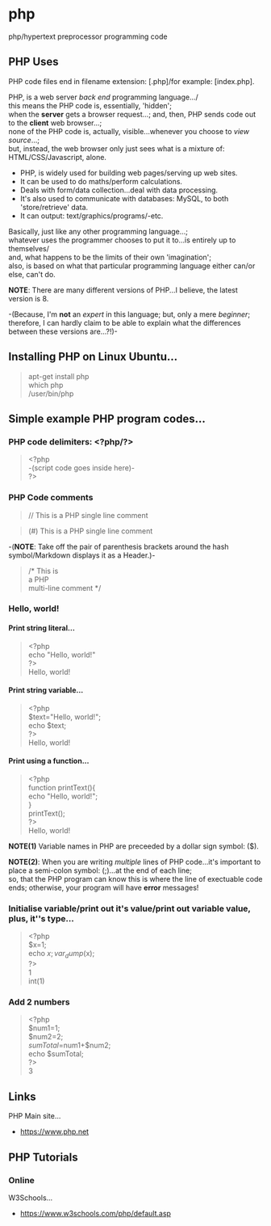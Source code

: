 # php
php/hypertext preprocessor programming code

## PHP Uses

PHP code files end in filename extension: [.php]/for example: [index.php].   

PHP, is a web server *back end* programming language.../  
this means the PHP code is, essentially, 'hidden';     
when the **server** gets a browser request...; and, then, PHP sends code out to the **client** web browser...;      
none of the PHP code is, actually, visible...whenever you choose to *view source*...;      
but, instead, the web browser only just sees what is a mixture of: HTML/CSS/Javascript, alone.  

- PHP, is widely used for building web pages/serving up web sites.  
- It can be used to do maths/perform calculations.  
- Deals with form/data collection...deal with data processing.   
- It's also used to communicate with databases: MySQL, to both 'store/retrieve' data.    
- It can output: text/graphics/programs/-etc.    

Basically, just like any other programming language...;  
whatever uses the programmer chooses to put it to...is entirely up to themselves/  
and, what happens to be the limits of their own 'imagination';    
also, is based on what that particular programming language either can/or else, can't do.  

**NOTE**: There are many different versions of PHP...I believe, the latest version is 8.  

-(Because, I'm **not** an *expert* in this language; but, only a mere *beginner*; therefore, I can hardly claim to be able to explain what the differences between these versions are...?!)-  

## Installing PHP on Linux Ubuntu...

> apt-get install php  
> which php  
> /user/bin/php  

## Simple example PHP program codes...

### PHP code delimiters: &lt;?php/?&gt;   

> &lt;?php  
> -(script code goes inside here)-   
> ?&gt;  


### PHP Code comments

> // This is a PHP single line comment 
 
> (#) This is a PHP  single line comment    

-(**NOTE**: Take off the pair of parenthesis brackets around the hash symbol/Markdown displays it as a Header.)-  

> /* This is  
>    a PHP  
>    multi-line comment */  

### Hello, world!

#### Print string literal...

> &lt;?php  
> echo "Hello, world!"    
> ?&gt;    
> Hello, world!  

#### Print string variable...

> &lt;?php  
> $text="Hello, world!";  
> echo $text;  
> ?&gt;    
> Hello, world!     

#### Print using a function...

> &lt;?php  
> function printText(){  
>   echo "Hello, world!";  
> }  
> printText();  
> ?&gt;     
> Hello, world!      

**NOTE(1)** Variable names in PHP are preceeded by a dollar sign symbol: ($).  

**NOTE(2)**: When you are writing *multiple* lines of PHP code...it's important to place a semi-colon symbol: (;)...at the end of each line;  
so, that the PHP program can know this is where the line of exectuable code ends; otherwise, your program will have **error** messages!

### Initialise variable/print out it's value/print out variable value, plus, it''s type...

> &lt;?php  
> $x=1;  
> echo $x;     
> var_dump($x);   
> ?&gt;      
> 1    
> int(1)   

### Add 2 numbers

> &lt;?php  
> $num1=1;    
> $num2=2;   
> $sumTotal=$num1+$num2;    
> echo $sumTotal;    
> ?&gt;    
> 3  

## Links

PHP Main site...  
- https://www.php.net

## PHP Tutorials

### Online

W3Schools...  
- https://www.w3schools.com/php/default.asp  


